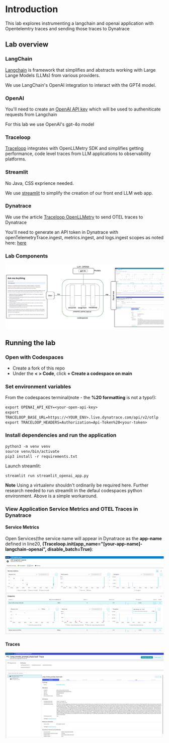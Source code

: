 # Introduction

This lab explores instrumenting a langchain and openai application with Opentelemtry traces and sending those traces to Dynatrace


## Lab overview

### LangChain

[Langchain](https://www.langchain.com/langchain) is framework that simplifies and abstracts working with Large Lange Models (LLMs) from various providers. 

We use LangChain's OpenAI integration to interact with the GPT4 model.

### OpenAI
You'll need to create an [OpenAI API key](https://help.openai.com/en/articles/4936850-where-do-i-find-my-openai-api-key) which will be used to autheniticate requests from Langchain

For this lab we use OpenAI's gpt-4o model

###  Traceloop
[Traceloop](https://www.traceloop.com/docs/introduction) integrates with OpenLLMetry SDK and simplifies getting performance, code level traces from LLM applications to observability platforms.

### Streamlit
No Java, CSS exprience needed.

We use [streamlit](https://streamlit.io/) to simplify the creation of our front end LLM web app.  

### Dynatrace

We use the article [Traceloop OpenLLMetry](https://docs.dynatrace.com/docs/shortlink/dynatrace-traceloop-openllmetry) to send OTEL traces to Dynatrace

You'll need to generate an API token in Dynatrace with openTelemetryTrace.ingest, metrics.ingest, and logs.ingest scopes as noted here: 
[here](https://docs.dynatrace.com/docs/shortlink/dynatrace-traceloop-openllmetry#example-openai-llm-model-with-langchain)


### Lab Components
![Lab Components](https://github.com/j-sulliman/langchain-web-app/blob/main/architecture_diagram.png?raw=true")


## Running the lab

### Open with Codespaces
* Create a fork of this repo
* Under the **< > Code**, click **+ Create a codespace on main** 


###  Set environment variables

From the codespaces terminal(note - the __%20 formatting__ is not a typo!):

```
export OPENAI_API_KEY=<your-open-api-key>
export TRACELOOP_BASE_URL=https://<YOUR_ENV>.live.dynatrace.com/api/v2/otlp
export TRACELOOP_HEADERS=Authorization=Api-Token%20<your-token>
```

### Install dependencies and run the application

```
python3 -m venv venv
source venv/bin/activate
pip3 install -r requirements.txt 
```
Launch streamlit:

```
streamlit run streamlit_openai_app.py
```

**Note** Using a virtualenv shouldn't ordinarily be required here.  Further research needed to run streamlit in the defaul codespaces python environment.  Above is a simple workaround.


###  View Application Service Metrics and OTEL Traces in Dynatrace


#### Service Metrics
Open Services(the service name will appear in Dynatrace as the **app-name** defined in line20, __(Traceloop.init(app_name="[your-app-name]-langchain-openai", disable_batch=True)__:

![Lab Components](https://github.com/j-sulliman/langchain-web-app/blob/main/services.png?raw=true")


#### Traces

![Lab Components](https://github.com/j-sulliman/langchain-web-app/blob/main/traces.png?raw=true")
